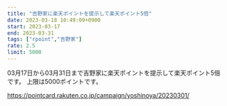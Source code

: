```yaml
---
title: "吉野家に楽天ポイントを提示して楽天ポイント5倍"
date: 2023-03-18 10:49:09+0900
start: 2023-03-17
end: 2023-03-31
tags: ["rpoint","吉野家"]
rate: 2.5
limit: 5000
---
```


03月17日から03月31日まで吉野家に楽天ポイントを提示して楽天ポイント5倍です。
上限は5000ポイントです。

https://pointcard.rakuten.co.jp/campaign/yoshinoya/20230301/
